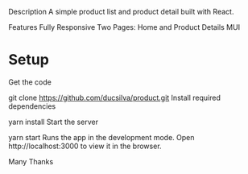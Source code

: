 Description
A simple product list and product detail built with React.

Features
Fully Responsive
Two Pages: Home and Product Details
MUI

# Setup

Get the code

git clone https://github.com/ducsilva/product.git
Install required dependencies

yarn install
Start the server

yarn start
Runs the app in the development mode.
Open http://localhost:3000 to view it in the browser.

Many Thanks
